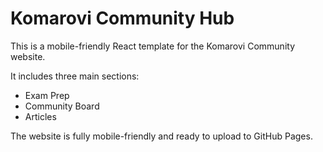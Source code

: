 # Komarovi Community Hub

This is a mobile-friendly React template for the Komarovi Community website. 

It includes three main sections:
- Exam Prep
- Community Board
- Articles

The website is fully mobile-friendly and ready to upload to GitHub Pages.
